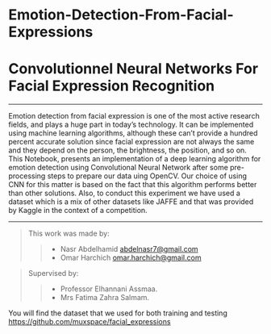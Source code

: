 # Emotion-Detection-From-Facial-Expressions

# Convolutionnel Neural Networks For Facial Expression Recognition 
****
Emotion detection from facial expression is one of the most active research fields, and plays a huge part in today’s technology. It can be implemented using machine learning algorithms, although these can’t provide  a hundred percent accurate solution since facial expression are not always the same and they depend on the person, the brightness, the position, and so on. This Notebook, presents an implementation of a deep learning algorithm for emotion detection using Convolutional Neural Network after some pre-processing steps to prepare our data uing OpenCV. Our choice of using CNN for this matter is based on the fact that this algorithm performs better than other solutions. Also, to conduct this experiment we have used a dataset which is a mix of other datasets like JAFFE and that was provided by Kaggle in the context of a competition.

****
>This work was made by:
 >>   * Nasr Abdelhamid   abdelnasr7@gmail.com
 >>   * Omar Harchich     omar.harchich@gmail.com
 
>Supervised by:
 >>   * Professor Elhannani Assmaa.
 >>   * Mrs Fatima Zahra Salmam.

You will find the dataset that we used for both training and testing https://github.com/muxspace/facial_expressions

